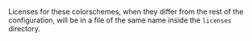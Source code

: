 Licenses for these colorschemes, when they differ from the rest of the
configuration, will be in a file of the same name inside the `licenses`
directory.
